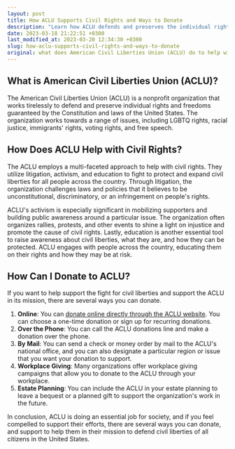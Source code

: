 ```yaml
---
layout: post
title: How ACLU Supports Civil Rights and Ways to Donate
description: "Learn how ACLU defends and preserves the individual rights and liberties guaranteed by the Constitution and laws of the United States. Donate to ACLU and support their efforts to fight for civil rights today."
date: 2023-03-18 21:22:51 +0300
last_modified_at: 2023-03-20 12:34:30 +0300
slug: how-aclu-supports-civil-rights-and-ways-to-donate
original: what does American Civil Liberties Union (ACLU) do to help with civil rights, how do they do it, how can i donate?
---
```

## What is American Civil Liberties Union (ACLU)?

The American Civil Liberties Union (ACLU) is a nonprofit organization that works tirelessly to defend and preserve individual rights and freedoms guaranteed by the Constitution and laws of the United States. The organization works towards a range of issues, including LGBTQ rights, racial justice, immigrants' rights, voting rights, and free speech.

## How Does ACLU Help with Civil Rights?

The ACLU employs a multi-faceted approach to help with civil rights. They utilize litigation, activism, and education to fight to protect and expand civil liberties for all people across the country. Through litigation, the organization challenges laws and policies that it believes to be unconstitutional, discriminatory, or an infringement on people's rights.

ACLU's activism is especially significant in mobilizing supporters and building public awareness around a particular issue. The organization often organizes rallies, protests, and other events to shine a light on injustice and promote the cause of civil rights. Lastly, education is another essential tool to raise awareness about civil liberties, what they are, and how they can be protected. ACLU engages with people across the country, educating them on their rights and how they may be at risk.

## How Can I Donate to ACLU?

If you want to help support the fight for civil liberties and support the ACLU in its mission, there are several ways you can donate.

1. **Online**: You can [donate online directly through the ACLU website](https://www.aclu.org/). You can choose a one-time donation or sign up for recurring donations.
2. **Over the Phone**: You can call the ACLU donations line and make a donation over the phone.
3. **By Mail**: You can send a check or money order by mail to the ACLU's national office, and you can also designate a particular region or issue that you want your donation to support.
4. **Workplace Giving**: Many organizations offer workplace giving campaigns that allow you to donate to the ACLU through your workplace.
5. **Estate Planning**: You can include the ACLU in your estate planning to leave a bequest or a planned gift to support the organization's work in the future.

In conclusion, ACLU is doing an essential job for society, and if you feel compelled to support their efforts, there are several ways you can donate, and support to help them in their mission to defend civil liberties of all citizens in the United States.